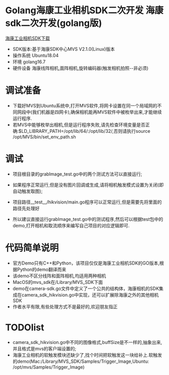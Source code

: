 # Golang海康工业相机SDK二次开发 海康sdk二次开发(golang版)

[海康工业相机SDK下载](https://www.hikrobotics.com/cn/machinevision/service/download?module=0)

+ SDK版本:基于海康SDK中心MVS V2.1.0(Linux)版本
+ 操作系统 Ubuntu18.04
+ 环境 golang16.7
+ 硬件设备 海康线阵相机,面阵相机,旋转编码器(触发相机拍照--非必须)

# 调试准备

+ 下载好MVS到Ubuntu系统中,打开MVS软件,将网卡设置在同一个局域网的不同网段中(我们机器是四网卡),确保相机能再MVS软件中被枚举出来,才能继续运行程序.
+ 若MVS中能够枚举出相机,但是运行程序失败,请先检查环境变量是否正确:$LD_LIBRARY_PATH=/opt/lib/64/:/opt/lib/32/,否则请执行source /opt/MVS/bin/set_env_path.sh

# 调试

+ 项目根目录的grabImage_test.go中的两个测试方法可以直接运行;
+ 如果程序正常运行,但是没有图片回调或生成,请将相机触发模式设置为关闭(即自动触发取图);

+ 项目路径__test__/hikvision/main.go程序可以正常运行,但是需要先将里面的路径先处理好
+ 所以建议直接运行grabImage_test.go中的测试程序,然后可以根据test包中的demo,打开相机和取流顺序来编写自己项目的对应逻辑即可.

# 代码简单说明

+ 官方Demo只有C++和Python，该项目仅仅是海康工业相机SDK的GO版本,根据Python的demo翻译而来
+ 该demo不区分线阵和面阵相机,均适用两种相机
+ MacOS的mvs_sdk在/Library/MVS_SDK下面
+ demo在camera-sdk.go文件中定义了一个公共的结构体，海康相机的SDK集成在camera_sdk_hikvision.go中实现，还可以扩展除海康之外的其他相机SDK
+ 作者水平有限,有些处理方式不是最好的,欢迎朋友指正

# TODOlist

+ camera_sdk_hikvision.go中不同的图像格式,buffSize是不一样的,抽象出来,并且格式是mvs的客户端设置的;
+ 海康工业相机的软触发模块还缺少了,找个时间把软触发这一块给补上.软触发的demo(Mac:/Library/MVS_SDK/Samples/Trigger_Image,Ubuntu:
  /opt/mvs/Samples/Trigger_Image)